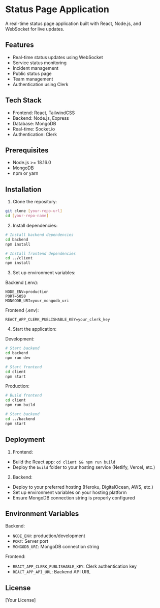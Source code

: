 # Status Page Application

A real-time status page application built with React, Node.js, and WebSocket for live updates.

## Features

- Real-time status updates using WebSocket
- Service status monitoring
- Incident management
- Public status page
- Team management
- Authentication using Clerk

## Tech Stack

- Frontend: React, TailwindCSS
- Backend: Node.js, Express
- Database: MongoDB
- Real-time: Socket.io
- Authentication: Clerk

## Prerequisites

- Node.js >= 18.16.0
- MongoDB
- npm or yarn

## Installation

1. Clone the repository:
```bash
git clone [your-repo-url]
cd [your-repo-name]
```

2. Install dependencies:
```bash
# Install backend dependencies
cd backend
npm install

# Install frontend dependencies
cd ../client
npm install
```

3. Set up environment variables:

Backend (.env):
```
NODE_ENV=production
PORT=5050
MONGODB_URI=your_mongodb_uri
```

Frontend (.env):
```
REACT_APP_CLERK_PUBLISHABLE_KEY=your_clerk_key
```

4. Start the application:

Development:
```bash
# Start backend
cd backend
npm run dev

# Start frontend
cd client
npm start
```

Production:
```bash
# Build frontend
cd client
npm run build

# Start backend
cd ../backend
npm start
```

## Deployment

1. Frontend:
- Build the React app: `cd client && npm run build`
- Deploy the `build` folder to your hosting service (Netlify, Vercel, etc.)

2. Backend:
- Deploy to your preferred hosting (Heroku, DigitalOcean, AWS, etc.)
- Set up environment variables on your hosting platform
- Ensure MongoDB connection string is properly configured

## Environment Variables

Backend:
- `NODE_ENV`: production/development
- `PORT`: Server port
- `MONGODB_URI`: MongoDB connection string

Frontend:
- `REACT_APP_CLERK_PUBLISHABLE_KEY`: Clerk authentication key
- `REACT_APP_API_URL`: Backend API URL

## License

[Your License]

